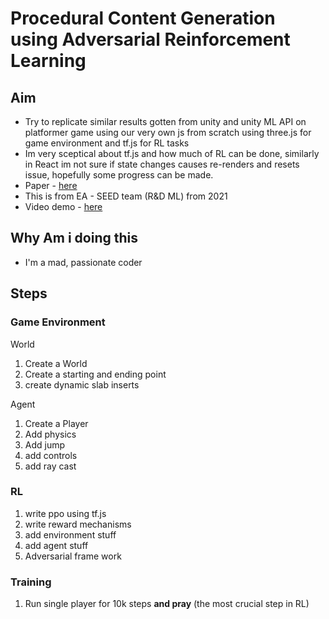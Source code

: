 # Procedural Content Generation using Adversarial Reinforcement Learning 


## Aim
* Try to replicate similar results gotten from unity and unity ML API on platformer game using our very own js from scratch using three.js for game environment and tf.js for RL tasks
* Im very sceptical about tf.js and how much of RL can be done, similarly in React im not sure if state changes causes re-renders and resets issue, hopefully some progress can be made.
* Paper - [here](https://arxiv.org/abs/2103.04847)
* This is from EA - SEED team (R&D ML) from 2021
* Video demo - [here](https://www.youtube.com/watch?v=kNj0qcc6Fpg)


## Why Am i doing this
* I'm a mad, passionate coder 

## Steps

### Game Environment

World
1. Create a World
2. Create a starting and ending point
3. create dynamic slab inserts

Agent
1. Create a Player 
2. Add physics
3. Add jump 
4. add controls
5. add ray cast

### RL
1. write ppo using tf.js 
2. write reward mechanisms
3. add environment stuff
4. add agent stuff
5. Adversarial frame work

### Training
1. Run single player for 10k steps **and pray** (the most crucial step in RL)



